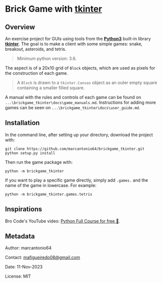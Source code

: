# Brick Game with [tkinter](https://docs.python.org/3/library/tkinter.html)

## Overview
An exercise project for GUIs using tools from the [**Python3**](https://www.python.org/)
built-in library [**tkinter**](https://docs.python.org/3/library/tkinter.html).
The goal is to make a client with some simple games: snake, breakout,
asteroids, and tetris.

> Minimum python version: 3.6. 

The aspect is of a 20x10 grid of `Block` objects, which are used
as pixels for the construction of each game.

> A `Block` is drawn to a `tkinter.Canvas` object as an outer
empty square containing a smaller filled square.

A manual with the rules and controls of each game can be found on
`...\brickgame_tkinter\docs\game_manuals.md`. Instructions for adding more games can
be seen on `...\brickgame_tkinter\docs\user_guide.md`.

## Installation
In the command line, after setting up your directory, download the project with:

```shell
git clone https://github.com/marcantonio64/brickgame_tkinter.git
python setup.py install
```

Then run the game package with:

```shell
python -m brickgame_tkinter
```

If you want to play a specific game directly, simply add `.games.` and
the name of the game in lowercase. For example:

```shell
python -m brickgame_tkinter.games.tetris
```

## Inspirations
Bro Code's YouTube video: [Python Full Course for free 🐍](https://www.youtube.com/watch?v=XKHEtdqhLK8&t=41185s).

## Metadata
Author: marcantonio64

Contact: mafigueiredo08@gmail.com

Date: 11-Nov-2023

License: MIT